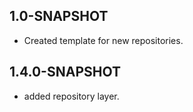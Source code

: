 ## 1.0-SNAPSHOT
*   Created template for new repositories.

## 1.4.0-SNAPSHOT

*   added repository layer.